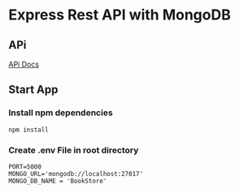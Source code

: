 # Express Rest API with MongoDB

## APi 
[APi Docs](https://documenter.getpostman.com/view/4344568/S1LpZrXz)

## Start App
### Install npm dependencies
```
npm install
```
### Create .env File in root directory
```
PORT=5000
MONGO_URL='mongodb://localhost:27017'
MONGO_DB_NAME = 'BookStore'
```
